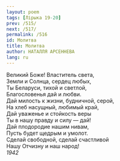 ```yaml
---
layout: poem
tags: [Лірыка 19-20]
prev: /515/
next: /517/
permalink: /516
id: Молитва
title: Молитва
author: НАТАЛЛЯ АРСЕННЕВА
lang: ru
---
```



Великий Боже! Властитель света,  
Земли и Солнца, сердец любых,  
Ты Беларуси, тихой и светлой,  
Благословенья дай и любви.  
Дай милость к жизни, будничной, серой,  
На хлеб насущный, любимый край,  
Дай уваженье и стойкость веры  
Ты в нашу правду и силу — дай!  
Дай плодородие нашим нивам,  
Пусть будет щедрым и умолот.  
Сделай свободной, сделай счастливой  
Нашу Отчизну и наш народ!  
*1942*
